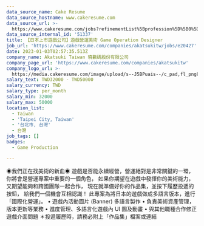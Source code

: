 ```yaml
---
data_source_name: Cake Resume
data_source_hostname: www.cakeresume.com
data_source_url: >-
  https://www.cakeresume.com/jobs?refinementList%5Bprofession%5D%5B0%5D=game-production&range%5Bsalary_range%5D%5Bmin%5D=1000000
data_source_internal_id: '51337'
title: 【日本上市遊戲公司】遊戲營運美術 Game Operation Designer
job_url: 'https://www.cakeresume.com/companies/akatsukitw/jobs/e20427'
date: 2023-01-03T02:57:35.513Z
company_name: Akatsuki Taiwan 曉數碼股份有限公司
company_page_url: 'https://www.cakeresume.com/companies/akatsukitw'
company_logo_url: >-
  https://media.cakeresume.com/image/upload/s--J5BPuais--/c_pad,fl_png8,h_200,w_200/v1672710615/rxfzpfwfx4cyvmcwen5a.png
salary_text: TWD32000 - TWD50000
salary_currency: TWD
salary_type: per_month
salary_min: 32000
salary_max: 50000
location_list:
  - Taiwan
  - 'Taipei City, Taiwan'
  - '台北市, 台灣'
  - 台灣
job_tags: []
badges:
  - Game Production

---
```


◉我們正在找美術的新血◉ 遊戲是否能永續經營，營運絕對是非常關鍵的一環， 你將會是營運專案中重要的一個角色， 如果你期望在遊戲中發揮你的美術能力， 又期望能夠和跨國團隊一起合作， 現在就準備好你的作品集，並按下履歷投遞的按鈕， 給我們一個機會互相認識！ 此專案為將日本的遊戲做成多語言版本，進行「國際化營運」。 • 遊戲內活動圖片 (Banner) 多語言製作 • 負責美術資產管理，版本更新等業務 • 進度管理、多語言化遊戲內 UI 圖及動畫 • 與其他職種合作修正遊戲介面問題 ＊投遞履歷時，請務必附上「作品集」檔案或連結